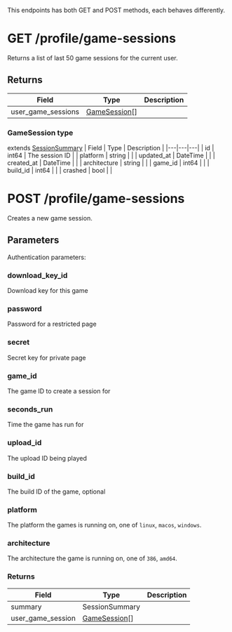 This endpoints has both GET and POST methods, each behaves differently.  

# GET /profile/game-sessions
Returns a list of last 50 game sessions for the current user.  

## Returns 
| Field | Type | Description |
|---|---|---|
| user_game_sessions | [GameSession](#gamesession-type)[] | |


### GameSession type
extends [SessionSummary](/API/V2/Profile/session-summary.html#sessionsummary-type)
| Field | Type | Description |
|---|---|---|
| id | int64 | The session ID |
| platform | string | |
| updated_at | DateTime | |
| created_at | DateTime | |
| architecture | string | |
| game_id | int64 | |
| build_id | int64 | |
| crashed | bool | |

# POST /profile/game-sessions
Creates a new game session.  

## Parameters

Authentication parameters:
### download_key_id
Download key for this game
### password
Password for a restricted page
### secret
Secret key for private page

### game_id
The game ID to create a session for
### seconds_run
Time the game has run for
### upload_id
The upload ID being played
### build_id
The build ID of the game, optional
### platform
The platform the games is running on, one of `linux`, `macos`, `windows`.
### architecture
The architecture the game is running on, one of `386`, `amd64`.

### Returns
| Field | Type | Description |
|---|---|---|
| summary | SessionSummary | |
| user_game_session | [GameSession](#gamesession-type)[] | |